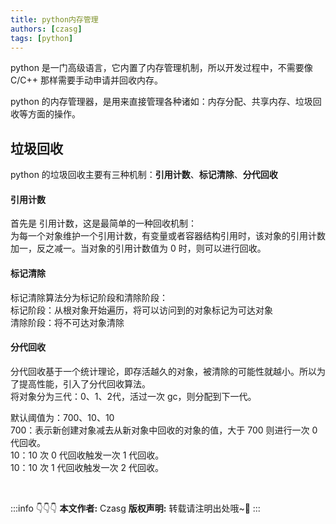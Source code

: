 ```yaml
---
title: python内存管理
authors: [czasg]
tags: [python]
---
```


python 是一门高级语言，它内置了内存管理机制，所以开发过程中，不需要像 C/C++ 那样需要手动申请并回收内存。  

python 的内存管理器，是用来直接管理各种诸如：内存分配、共享内存、垃圾回收等方面的操作。

<!--truncate-->

## 垃圾回收
python 的垃圾回收主要有三种机制：**引用计数**、**标记清除**、**分代回收**   

#### 引用计数
首先是 引用计数，这是最简单的一种回收机制：  
为每一个对象维护一个引用计数，有变量或者容器结构引用时，该对象的引用计数加一，反之减一。当对象的引用计数值为 0 时，则可以进行回收。


#### 标记清除
标记清除算法分为标记阶段和清除阶段：  
标记阶段：从根对象开始遍历，将可以访问到的对象标记为可达对象  
清除阶段：将不可达对象清除

#### 分代回收

分代回收基于一个统计理论，即存活越久的对象，被清除的可能性就越小。所以为了提高性能，引入了分代回收算法。   
将对象分为三代：0、1、2代，活过一次 gc，则分配到下一代。

默认阈值为：700、10、10  
700：表示新创建对象减去从新对象中回收的对象的值，大于 700 则进行一次 0 代回收。  
10：10 次 0 代回收触发一次 1 代回收。  
10：10 次 1 代回收触发一次 2 代回收。



<br/>

:::info 👇👇👇
**本文作者:** Czasg
**版权声明:** 转载请注明出处哦~👮‍
:::